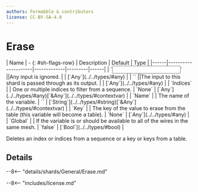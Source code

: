```yaml
---
authors: Formabble & contributors
license: CC-BY-SA-4.0
---
```



# Erase

<div class="sh-parameters" markdown="1">
| Name | - {: #sh-flags-row} | Description | Default | Type |
|------|---------------------|-------------|---------|------|
| `<input>` ||Any input is ignored. | | [`Any`](../../types/#any) |
| `<output>` ||The input to this shard is passed through as its output. | | [`Any`](../../types/#any) |
| `Indices` |  | One or multiple indices to filter from a sequence. | `None` | [`Any`](../../types/#any)[`&Any`](../../types/#contextvar) |
| `Name` |  | The name of the variable. | `` | [`String`](../../types/#string)[`&Any`](../../types/#contextvar) |
| `Key` |  | The key of the value to erase from the table (this variable will become a table). | `None` | [`Any`](../../types/#any) |
| `Global` |  | If the variable is or should be available to all of the wires in the same mesh. | `false` | [`Bool`](../../types/#bool) |

</div>

Deletes an index or indices from a sequence or a key or keys from a table.

## Details

--8<-- "details/shards/General/Erase.md"


--8<-- "includes/license.md"

